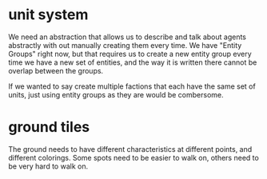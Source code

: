 # unit system

We need an abstraction that allows us to describe and talk about agents abstractly with out manually creating them every time. We have "Entity Groups" right now, but that requires us to create a new entity group every time we have a new set of entities, and the way it is written there cannot be overlap between the groups.

If we wanted to say create multiple factions that each have the same set of units, just using entity groups as they are would be combersome.


# ground tiles

The ground needs to have different characteristics at different points, and different colorings. Some spots need to be easier to walk on, others need to be very hard to walk on.
